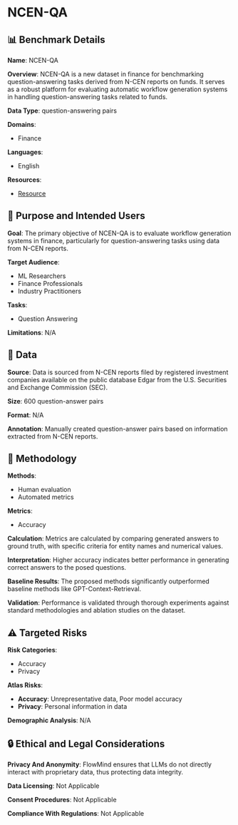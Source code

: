 # NCEN-QA

## 📊 Benchmark Details

**Name**: NCEN-QA

**Overview**: NCEN-QA is a new dataset in finance for benchmarking question-answering tasks derived from N-CEN reports on funds. It serves as a robust platform for evaluating automatic workflow generation systems in handling question-answering tasks related to funds.

**Data Type**: question-answering pairs

**Domains**:
- Finance

**Languages**:
- English

**Resources**:
- [Resource](https://www.sec.gov/files/formn-cen.pdf)

## 🎯 Purpose and Intended Users

**Goal**: The primary objective of NCEN-QA is to evaluate workflow generation systems in finance, particularly for question-answering tasks using data from N-CEN reports.

**Target Audience**:
- ML Researchers
- Finance Professionals
- Industry Practitioners

**Tasks**:
- Question Answering

**Limitations**: N/A

## 💾 Data

**Source**: Data is sourced from N-CEN reports filed by registered investment companies available on the public database Edgar from the U.S. Securities and Exchange Commission (SEC).

**Size**: 600 question-answer pairs

**Format**: N/A

**Annotation**: Manually created question-answer pairs based on information extracted from N-CEN reports.

## 🔬 Methodology

**Methods**:
- Human evaluation
- Automated metrics

**Metrics**:
- Accuracy

**Calculation**: Metrics are calculated by comparing generated answers to ground truth, with specific criteria for entity names and numerical values.

**Interpretation**: Higher accuracy indicates better performance in generating correct answers to the posed questions.

**Baseline Results**: The proposed methods significantly outperformed baseline methods like GPT-Context-Retrieval.

**Validation**: Performance is validated through thorough experiments against standard methodologies and ablation studies on the dataset.

## ⚠️ Targeted Risks

**Risk Categories**:
- Accuracy
- Privacy

**Atlas Risks**:
- **Accuracy**: Unrepresentative data, Poor model accuracy
- **Privacy**: Personal information in data

**Demographic Analysis**: N/A

## 🔒 Ethical and Legal Considerations

**Privacy And Anonymity**: FlowMind ensures that LLMs do not directly interact with proprietary data, thus protecting data integrity.

**Data Licensing**: Not Applicable

**Consent Procedures**: Not Applicable

**Compliance With Regulations**: Not Applicable
